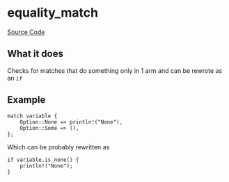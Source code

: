 # equality_match

[Source Code](https://github.com/software-mansion/cairo-lint/tree/main/src/lints/single_match.rs#L85)

## What it does

Checks for matches that do something only in 1 arm and can be rewrote as an `if`

## Example

```cairo
match variable {
    Option::None => println!("None"),
    Option::Some => (),
};
```

Which can be probably rewritten as

```cairo
if variable.is_none() {
    println!("None");
}
```
